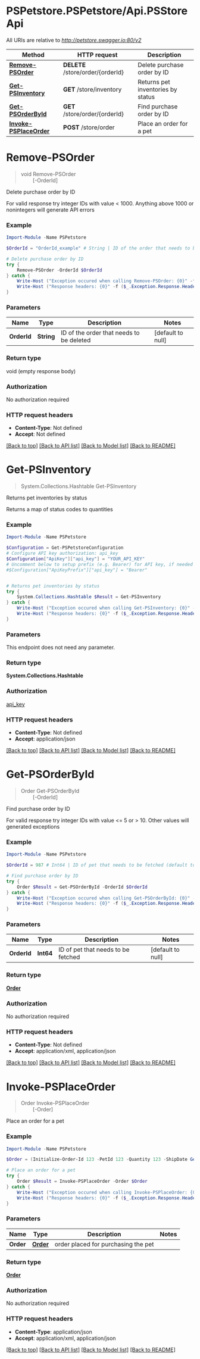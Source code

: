 # PSPetstore.PSPetstore/Api.PSStoreApi

All URIs are relative to *http://petstore.swagger.io:80/v2*

Method | HTTP request | Description
------------- | ------------- | -------------
[**Remove-PSOrder**](PSStoreApi.md#Remove-PSOrder) | **DELETE** /store/order/{orderId} | Delete purchase order by ID
[**Get-PSInventory**](PSStoreApi.md#Get-PSInventory) | **GET** /store/inventory | Returns pet inventories by status
[**Get-PSOrderById**](PSStoreApi.md#Get-PSOrderById) | **GET** /store/order/{orderId} | Find purchase order by ID
[**Invoke-PSPlaceOrder**](PSStoreApi.md#Invoke-PSPlaceOrder) | **POST** /store/order | Place an order for a pet


<a name="Remove-PSOrder"></a>
# **Remove-PSOrder**
> void Remove-PSOrder<br>
> &nbsp;&nbsp;&nbsp;&nbsp;&nbsp;&nbsp;&nbsp;&nbsp;[-OrderId] <String><br>

Delete purchase order by ID

For valid response try integer IDs with value < 1000. Anything above 1000 or nonintegers will generate API errors

### Example
```powershell
Import-Module -Name PSPetstore

$OrderId = "OrderId_example" # String | ID of the order that needs to be deleted (default to null)

# Delete purchase order by ID
try {
    Remove-PSOrder -OrderId $OrderId
} catch {
    Write-Host ("Exception occured when calling Remove-PSOrder: {0}" -f ($_.ErrorDetails | ConvertFrom-Json))
    Write-Host ("Response headers: {0}" -f ($_.Exception.Response.Headers | ConvertTo-Json))
}
```

### Parameters

Name | Type | Description  | Notes
------------- | ------------- | ------------- | -------------
 **OrderId** | **String**| ID of the order that needs to be deleted | [default to null]

### Return type

void (empty response body)

### Authorization

No authorization required

### HTTP request headers

 - **Content-Type**: Not defined
 - **Accept**: Not defined

[[Back to top]](#) [[Back to API list]](../README.md#documentation-for-api-endpoints) [[Back to Model list]](../README.md#documentation-for-models) [[Back to README]](../README.md)

<a name="Get-PSInventory"></a>
# **Get-PSInventory**
> System.Collections.Hashtable Get-PSInventory<br>

Returns pet inventories by status

Returns a map of status codes to quantities

### Example
```powershell
Import-Module -Name PSPetstore

$Configuration = Get-PSPetstoreConfiguration
# Configure API key authorization: api_key
$Configuration["ApiKey"]["api_key"] = "YOUR_API_KEY"
# Uncomment below to setup prefix (e.g. Bearer) for API key, if needed
#$Configuration["ApiKeyPrefix"]["api_key"] = "Bearer"


# Returns pet inventories by status
try {
    System.Collections.Hashtable $Result = Get-PSInventory
} catch {
    Write-Host ("Exception occured when calling Get-PSInventory: {0}" -f ($_.ErrorDetails | ConvertFrom-Json))
    Write-Host ("Response headers: {0}" -f ($_.Exception.Response.Headers | ConvertTo-Json))
}
```

### Parameters
This endpoint does not need any parameter.

### Return type

**System.Collections.Hashtable**

### Authorization

[api_key](../README.md#api_key)

### HTTP request headers

 - **Content-Type**: Not defined
 - **Accept**: application/json

[[Back to top]](#) [[Back to API list]](../README.md#documentation-for-api-endpoints) [[Back to Model list]](../README.md#documentation-for-models) [[Back to README]](../README.md)

<a name="Get-PSOrderById"></a>
# **Get-PSOrderById**
> Order Get-PSOrderById<br>
> &nbsp;&nbsp;&nbsp;&nbsp;&nbsp;&nbsp;&nbsp;&nbsp;[-OrderId] <Int64><br>

Find purchase order by ID

For valid response try integer IDs with value <= 5 or > 10. Other values will generated exceptions

### Example
```powershell
Import-Module -Name PSPetstore

$OrderId = 987 # Int64 | ID of pet that needs to be fetched (default to null)

# Find purchase order by ID
try {
    Order $Result = Get-PSOrderById -OrderId $OrderId
} catch {
    Write-Host ("Exception occured when calling Get-PSOrderById: {0}" -f ($_.ErrorDetails | ConvertFrom-Json))
    Write-Host ("Response headers: {0}" -f ($_.Exception.Response.Headers | ConvertTo-Json))
}
```

### Parameters

Name | Type | Description  | Notes
------------- | ------------- | ------------- | -------------
 **OrderId** | **Int64**| ID of pet that needs to be fetched | [default to null]

### Return type

[**Order**](Order.md)

### Authorization

No authorization required

### HTTP request headers

 - **Content-Type**: Not defined
 - **Accept**: application/xml, application/json

[[Back to top]](#) [[Back to API list]](../README.md#documentation-for-api-endpoints) [[Back to Model list]](../README.md#documentation-for-models) [[Back to README]](../README.md)

<a name="Invoke-PSPlaceOrder"></a>
# **Invoke-PSPlaceOrder**
> Order Invoke-PSPlaceOrder<br>
> &nbsp;&nbsp;&nbsp;&nbsp;&nbsp;&nbsp;&nbsp;&nbsp;[-Order] <PSCustomObject><br>

Place an order for a pet

### Example
```powershell
Import-Module -Name PSPetstore

$Order = (Initialize-Order-Id 123 -PetId 123 -Quantity 123 -ShipDate Get-Date -Status "Status_example" -Complete $false) # Order | order placed for purchasing the pet

# Place an order for a pet
try {
    Order $Result = Invoke-PSPlaceOrder -Order $Order
} catch {
    Write-Host ("Exception occured when calling Invoke-PSPlaceOrder: {0}" -f ($_.ErrorDetails | ConvertFrom-Json))
    Write-Host ("Response headers: {0}" -f ($_.Exception.Response.Headers | ConvertTo-Json))
}
```

### Parameters

Name | Type | Description  | Notes
------------- | ------------- | ------------- | -------------
 **Order** | [**Order**](Order.md)| order placed for purchasing the pet | 

### Return type

[**Order**](Order.md)

### Authorization

No authorization required

### HTTP request headers

 - **Content-Type**: application/json
 - **Accept**: application/xml, application/json

[[Back to top]](#) [[Back to API list]](../README.md#documentation-for-api-endpoints) [[Back to Model list]](../README.md#documentation-for-models) [[Back to README]](../README.md)

